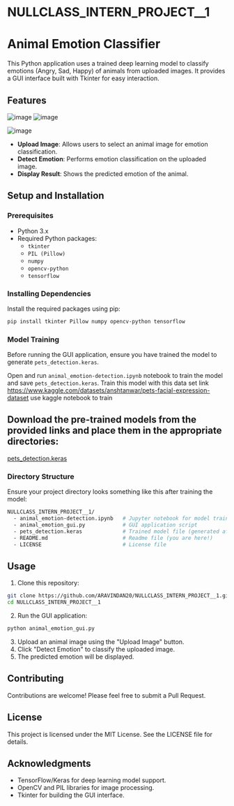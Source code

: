 # NULLCLASS_INTERN_PROJECT__1
# Animal Emotion Classifier

This Python application uses a trained deep learning model to classify emotions (Angry, Sad, Happy) of animals from uploaded images. It provides a GUI interface built with Tkinter for easy interaction.

## Features
![image](https://github.com/ARAVINDAN20/NULLCLASS_INTERN_PROJECT__1/assets/116174602/6df6d2e4-a37f-4e34-b648-efec0fc12128)
![image](https://github.com/ARAVINDAN20/NULLCLASS_INTERN_PROJECT__1/assets/116174602/c0de048a-2989-4823-87c3-95705cc75e06)

![image](https://github.com/ARAVINDAN20/NULLCLASS_INTERN_PROJECT__1/assets/116174602/61e010e6-25b6-4a57-957d-bafbda263fb3)
- **Upload Image**: Allows users to select an animal image for emotion classification.
- **Detect Emotion**: Performs emotion classification on the uploaded image.
- **Display Result**: Shows the predicted emotion of the animal.

## Setup and Installation

### Prerequisites

- Python 3.x
- Required Python packages:
  - `tkinter`
  - `PIL (Pillow)`
  - `numpy`
  - `opencv-python`
  - `tensorflow`

### Installing Dependencies

Install the required packages using pip:

```sh
pip install tkinter Pillow numpy opencv-python tensorflow
```

### Model Training

Before running the GUI application, ensure you have trained the model to generate `pets_detection.keras`.

Open and run `animal_emotion-detection.ipynb` notebook to train the model and save `pets_detection.keras`.
Train this model with this data set link https://www.kaggle.com/datasets/anshtanwar/pets-facial-expression-dataset
use kaggle notebook to train

## Download the pre-trained models from the provided links and place them in the appropriate directories:
[pets_detection.keras](https://drive.google.com/file/d/1cFAbG8Oyb8_PDprmtaiFAQgqWZDwOQfc/view?usp=sharing)

### Directory Structure

Ensure your project directory looks something like this after training the model:

```bash
NULLCLASS_INTERN_PROJECT__1/
  - animal_emotion-detection.ipynb   # Jupyter notebook for model training
  - animal_emotion_gui.py            # GUI application script
  - pets_detection.keras             # Trained model file (generated after training)
  - README.md                        # Readme file (you are here!)
  - LICENSE                          # License file
```

## Usage

1. Clone this repository:

```sh
git clone https://github.com/ARAVINDAN20/NULLCLASS_INTERN_PROJECT__1.git
cd NULLCLASS_INTERN_PROJECT__1
```

2. Run the GUI application:

```sh
python animal_emotion_gui.py
```

3. Upload an animal image using the "Upload Image" button.
4. Click "Detect Emotion" to classify the uploaded image.
5. The predicted emotion will be displayed.

## Contributing

Contributions are welcome! Please feel free to submit a Pull Request.

## License

This project is licensed under the MIT License. See the LICENSE file for details.

## Acknowledgments

- TensorFlow/Keras for deep learning model support.
- OpenCV and PIL libraries for image processing.
- Tkinter for building the GUI interface.
